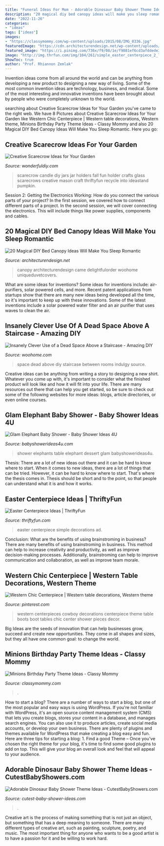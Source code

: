 ```yaml
---
title: "Funeral Ideas For Mom - Adorable Dinosaur Baby Shower Theme Ideas"
description: "20 magical diy bed canopy ideas will make you sleep romantic"
date: "2022-11-26"
categories:
- "ideas"
tags: ["ideas"]
images:
- "https://classymommy.com/wp-content/uploads/2015/08/IMG_0336.jpg"
featuredImage: "https://cdn.architecturendesign.net/wp-content/uploads/2015/07/AD-DIY-Bed-Canopy-18.jpg"
featured_image: "https://i.pinimg.com/736x/f9/08/1e/f9081ef6cd3afddede397e3cc631380a--western-centerpieces-centerpieces-for-tables.jpg"
image: "http://img.thrfun.com/img/104/261/simple_easter_centerpiece_2_l.jpg"
ShowToc: true
author: "Prof. Rhiannon Zemlak"
---
```



Invention ideas come from all around the world and can be anything from developing a new product to designing a new way of living. Some of the most common invention ideas are technology, business, and medical. Some of the most interesting and innovative inventions have been brought about by people who were completely unknown to the world.

	

		
searching about Creative Scarecrow Ideas for Your Garden you've came to the right web. We have 8 Pictures about Creative Scarecrow Ideas for Your Garden like Western Chic Centerpiece | Western table decorations, Western theme, Minions Birthday Party Theme Ideas - Classy Mommy and also 20 Magical DIY Bed Canopy Ideas Will Make You Sleep Romantic. Here you go:
		
    
## Creative Scarecrow Ideas For Your Garden

<img loading=lazy src="https://cdn.wonderfuldiy.com/wp-content/uploads/2017/06/Scarecrow-candle-jars.jpg" onerror="this.onerror=null;this.src='https://tse3.mm.bing.net/th?id=OIP.GKr2jMJxKHZBjSb8-25UtwHaJ6&amp;pid=15.1';" alt="Creative Scarecrow Ideas for Your Garden">

_Source: wonderfuldiy.com_

>scarecrow candle diy jars jar holders fall fun holder crafts glass scarecrows creative mason craft thriftyfun recycle into ideastand pumpkin. 

	

Session 2: Getting the Electronics Working: How do you connect the various parts of your project?
In the first session, we covered how to connect different parts of a project. In the second session, we will cover connecting the electronics. This will include things like power supplies, components and cables.

    
## 20 Magical DIY Bed Canopy Ideas Will Make You Sleep Romantic

<img loading=lazy src="https://cdn.architecturendesign.net/wp-content/uploads/2015/07/AD-DIY-Bed-Canopy-18.jpg" onerror="this.onerror=null;this.src='https://tse4.mm.bing.net/th?id=OIP.AKjCfW2kRfPpCNHvgzt2rgHaJ7&amp;pid=15.1';" alt="20 Magical DIY Bed Canopy Ideas Will Make You Sleep Romantic">

_Source: architecturendesign.net_

>canopy architecturendesign came delightfulorder woohome uniqueduvetcovers. 

	

What are some ideas for inventions?
Some ideas for inventions include: air-purifiers, solar powered cells, and more. Recent patent applications from startups show that there are many new ideas being developed all the time, so it's important to keep up with these innovations. Some of the latest inventions include a solar powered water filter and an air purifier that uses waves to clean the air.

    
## Insanely Clever Use Of A Dead Space Above A Staircase - Amazing DIY

<img loading=lazy src="https://www.woohome.com/wp-content/uploads/2016/01/make-use-of-dead-space-5.jpg" onerror="this.onerror=null;this.src='https://tse2.mm.bing.net/th?id=OIP.Ps-lhhuBTjhdcuV72T0kTwHaJ4&amp;pid=15.1';" alt="Insanely Clever Use of a Dead Space Above a Staircase - Amazing DIY">

_Source: woohome.com_

>space dead above diy staircase between rooms indulgy source. 

	

Creative ideas can be anything from writing a story to designing a new shirt. Whatever you come up with, it's important to consider what the finished product will look like and how it will fit into your life. There are many resources out there that can help you get started, so be sure to check out some of the following websites for more ideas: blogs, article directories, or even online courses.

    
## Glam Elephant Baby Shower - Baby Shower Ideas 4U

<img loading=lazy src="https://babyshowerideas4u.com/wp-content/uploads/2016/03/Baby-Shower-Elephants-Dessert-Table-6.jpg" onerror="this.onerror=null;this.src='https://tse1.mm.bing.net/th?id=OIP.5kRlIcWp_97FAYFXLuKq2QHaJ4&amp;pid=15.1';" alt="Glam Elephant Baby Shower - Baby Shower Ideas 4U">

_Source: babyshowerideas4u.com_

>shower elephants table elephant dessert glam babyshowerideas4u. 

	

Thesis: There are a lot of new ideas out there and it can be hard to know where to start.
When it comes to new ideas, there are a lot of things that can be tried. However, it can be hard to know where to start. That's where the thesis comes in. Thesis should be short and to the point, so that people can understand what it is and how it works.

    
## Easter Centerpiece Ideas | ThriftyFun

<img loading=lazy src="http://img.thrfun.com/img/104/261/simple_easter_centerpiece_2_l.jpg" onerror="this.onerror=null;this.src='https://tse4.mm.bing.net/th?id=OIP.cC1_3ZudWSTu52KIqaYqNwHaMG&amp;pid=15.1';" alt="Easter Centerpiece Ideas | ThriftyFun">

_Source: thriftyfun.com_

>easter centerpiece simple decorations ad. 

	

Conclusion: What are the benefits of using brainstroming in business?
There are many benefits of using brainstroming in business. This method can help to increase creativity and productivity, as well as improve decision-making processes. Additionally, brainstroming can help to improve communication and collaboration, as well as improve team morale.

    
## Western Chic Centerpiece | Western Table Decorations, Western Theme

<img loading=lazy src="https://i.pinimg.com/736x/f9/08/1e/f9081ef6cd3afddede397e3cc631380a--western-centerpieces-centerpieces-for-tables.jpg" onerror="this.onerror=null;this.src='https://tse2.mm.bing.net/th?id=OIP.9K1teoE8yT6oOZ7lzKx5-wHaJ7&amp;pid=15.1';" alt="Western Chic Centerpiece | Western table decorations, Western theme">

_Source: pinterest.com_

>western centerpieces cowboy decorations centerpiece theme table boots boot tables chic center shower pieces decor. 

	

Big Ideas are the seeds of innovation that can help businesses grow, succeed and create new opportunities. They come in all shapes and sizes, but they all have one common goal: to change the world.

    
## Minions Birthday Party Theme Ideas - Classy Mommy

<img loading=lazy src="https://classymommy.com/wp-content/uploads/2015/08/IMG_0336.jpg" onerror="this.onerror=null;this.src='https://tse3.mm.bing.net/th?id=OIP.EeCMJwmRcwA-KeoIb0oVSgHaJ4&amp;pid=15.1';" alt="Minions Birthday Party Theme Ideas - Classy Mommy">

_Source: classymommy.com_

>. 

	

How to start a blog?
There are a number of ways to start a blog, but one of the most popular and easy ways is using WordPress. If you're not familiar with WordPress, it's an open source content management system (CMS) that lets you create blogs, stores your content in a database, and manages search engines. You can also use it to produce articles, create social media accounts, or develop your own business. There are plenty of plugins and themes available for WordPress that make creating a blog easy and fun. Here are three tips for starting a blog: 1. Find a good Theme – Once you've chosen the right theme for your blog, it's time to find some good plugins to add on top. This will give your blog an overall look and feel that will appeal to your audience. 
    
## Adorable Dinosaur Baby Shower Theme Ideas - CutestBabyShowers.com

<img loading=lazy src="https://www.cutest-baby-shower-ideas.com/images/dinosaurbabyshowerdecor.jpg" onerror="this.onerror=null;this.src='https://tse1.mm.bing.net/th?id=OIP.B6zo3k43xERcbbo2qeJqugHaJ4&amp;pid=15.1';" alt="Adorable Dinosaur Baby Shower Theme Ideas - CutestBabyShowers.com">

_Source: cutest-baby-shower-ideas.com_

>. 

	

Creative art is the process of making something that is not just an object, but something that has a deep meaning to someone. There are many different types of creative art, such as painting, sculpture, poetry, and music. The most important thing for anyone who wants to be a good artist is to have a passion for it and be willing to work hard.

